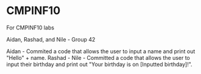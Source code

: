 # CMPINF10
For CMPINF10 labs

Aidan, Rashad, and Nile - Group 42

Aidan - Commited a code that allows the user to input a name and print out "Hello" + name.
Rashad - 
Nile - Committed a code that allows the user to input their birthday and print out "Your birthday is on [Inputted birthday]!".
